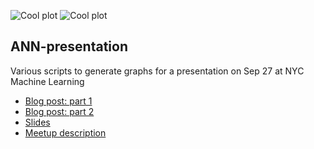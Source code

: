 ![Cool plot](https://raw.github.com/erikbern/ann-presentation/master/tree-full-K.png)
![Cool plot](https://raw.github.com/erikbern/ann-presentation/master/mnist_strips.jpg)

ANN-presentation
----------------

Various scripts to generate graphs for a presentation on Sep 27 at NYC Machine Learning

* [Blog post: part 1](http://erikbern.com/2015/09/24/nearest-neighbor-methods-vector-models-part-1/)
* [Blog post: part 2](http://erikbern.com/2015/10/01/nearest-neighbors-and-vector-models-part-2-how-to-search-in-high-dimensional-spaces/)
* [Slides](http://www.slideshare.net/erikbern/approximate-nearest-neighbor-methods-and-vector-models-nyc-ml-meetup)
* [Meetup description](http://www.meetup.com/NYC-Machine-Learning/events/225265016/)